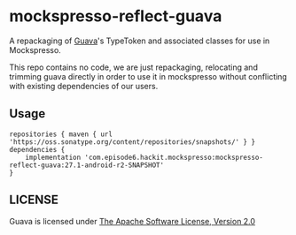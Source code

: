 # mockspresso-reflect-guava

A repackaging of [Guava](https://github.com/google/guava)'s TypeToken and associated classes for use in Mockspresso.

This repo contains no code, we are just repackaging, relocating and trimming guava directly in order to use it in mockspresso without conflicting with existing dependencies of our users.

## Usage
```
repositories { maven { url 'https://oss.sonatype.org/content/repositories/snapshots/' } }
dependencies {
    implementation 'com.episode6.hackit.mockspresso:mockspresso-reflect-guava:27.1-android-r2-SNAPSHOT'
}
```

## LICENSE
Guava is licensed under [The Apache Software License, Version 2.0](http://www.apache.org/licenses/LICENSE-2.0.txt)
